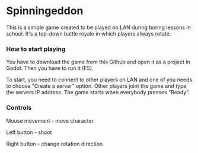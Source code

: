 # Spinningeddon
This is a simple game created to be played on LAN during boring lessons in school.
It's a top-down battle royale in which players always rotate.

### How to start playing
You have to download the game from this Github and open it as a project in Godot. Then you have to run it (F5).

To start, you need to connect to other players on LAN and one of you needs to choose "Create a server" option. Other players joint the game and type the servers IP address. The game starts when everybody presses "Ready".

### Controls
Mouse movement - move character

Left button - shoot

Right button - change rotation direction
